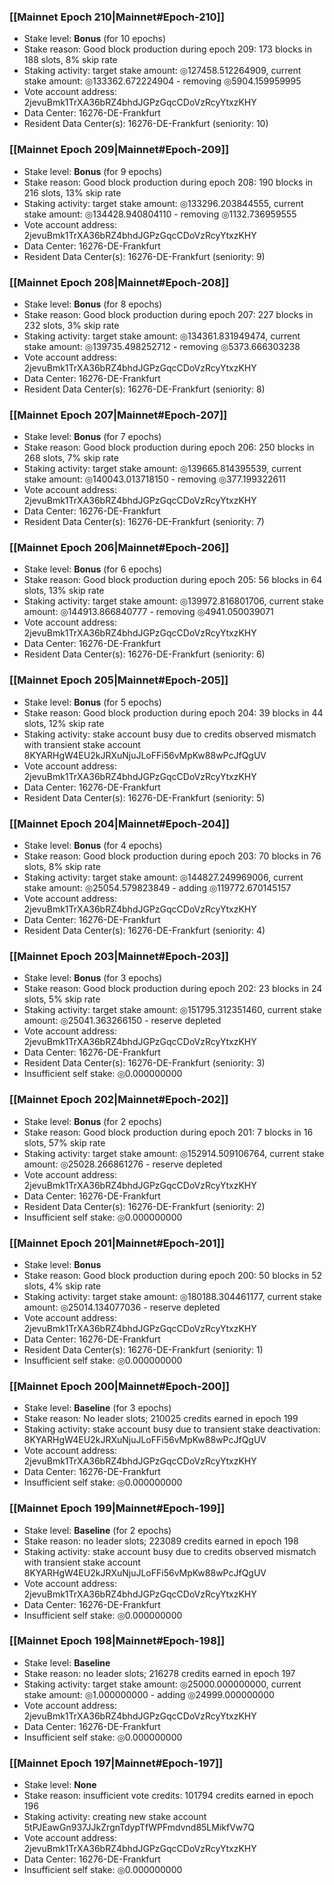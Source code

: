 ### [[Mainnet Epoch 210|Mainnet#Epoch-210]]
* Stake level: **Bonus** (for 10 epochs)
* Stake reason: Good block production during epoch 209: 173 blocks in 188 slots, 8% skip rate
* Staking activity: target stake amount: ◎127458.512264909, current stake amount: ◎133362.672224904 - removing ◎5904.159959995
* Vote account address: 2jevuBmk1TrXA36bRZ4bhdJGPzGqcCDoVzRcyYtxzKHY
* Data Center: 16276-DE-Frankfurt
* Resident Data Center(s): 16276-DE-Frankfurt (seniority: 10)
### [[Mainnet Epoch 209|Mainnet#Epoch-209]]
* Stake level: **Bonus** (for 9 epochs)
* Stake reason: Good block production during epoch 208: 190 blocks in 216 slots, 13% skip rate
* Staking activity: target stake amount: ◎133296.203844555, current stake amount: ◎134428.940804110 - removing ◎1132.736959555
* Vote account address: 2jevuBmk1TrXA36bRZ4bhdJGPzGqcCDoVzRcyYtxzKHY
* Data Center: 16276-DE-Frankfurt
* Resident Data Center(s): 16276-DE-Frankfurt (seniority: 9)
### [[Mainnet Epoch 208|Mainnet#Epoch-208]]
* Stake level: **Bonus** (for 8 epochs)
* Stake reason: Good block production during epoch 207: 227 blocks in 232 slots, 3% skip rate
* Staking activity: target stake amount: ◎134361.831949474, current stake amount: ◎139735.498252712 - removing ◎5373.666303238
* Vote account address: 2jevuBmk1TrXA36bRZ4bhdJGPzGqcCDoVzRcyYtxzKHY
* Data Center: 16276-DE-Frankfurt
* Resident Data Center(s): 16276-DE-Frankfurt (seniority: 8)
### [[Mainnet Epoch 207|Mainnet#Epoch-207]]
* Stake level: **Bonus** (for 7 epochs)
* Stake reason: Good block production during epoch 206: 250 blocks in 268 slots, 7% skip rate
* Staking activity: target stake amount: ◎139665.814395539, current stake amount: ◎140043.013718150 - removing ◎377.199322611
* Vote account address: 2jevuBmk1TrXA36bRZ4bhdJGPzGqcCDoVzRcyYtxzKHY
* Data Center: 16276-DE-Frankfurt
* Resident Data Center(s): 16276-DE-Frankfurt (seniority: 7)
### [[Mainnet Epoch 206|Mainnet#Epoch-206]]
* Stake level: **Bonus** (for 6 epochs)
* Stake reason: Good block production during epoch 205: 56 blocks in 64 slots, 13% skip rate
* Staking activity: target stake amount: ◎139972.816801706, current stake amount: ◎144913.866840777 - removing ◎4941.050039071
* Vote account address: 2jevuBmk1TrXA36bRZ4bhdJGPzGqcCDoVzRcyYtxzKHY
* Data Center: 16276-DE-Frankfurt
* Resident Data Center(s): 16276-DE-Frankfurt (seniority: 6)
### [[Mainnet Epoch 205|Mainnet#Epoch-205]]
* Stake level: **Bonus** (for 5 epochs)
* Stake reason: Good block production during epoch 204: 39 blocks in 44 slots, 12% skip rate
* Staking activity: stake account busy due to credits observed mismatch with transient stake account 8KYARHgW4EU2kJRXuNjuJLoFFi56vMpKw88wPcJfQgUV
* Vote account address: 2jevuBmk1TrXA36bRZ4bhdJGPzGqcCDoVzRcyYtxzKHY
* Data Center: 16276-DE-Frankfurt
* Resident Data Center(s): 16276-DE-Frankfurt (seniority: 5)
### [[Mainnet Epoch 204|Mainnet#Epoch-204]]
* Stake level: **Bonus** (for 4 epochs)
* Stake reason: Good block production during epoch 203: 70 blocks in 76 slots, 8% skip rate
* Staking activity: target stake amount: ◎144827.249969006, current stake amount: ◎25054.579823849 - adding ◎119772.670145157
* Vote account address: 2jevuBmk1TrXA36bRZ4bhdJGPzGqcCDoVzRcyYtxzKHY
* Data Center: 16276-DE-Frankfurt
* Resident Data Center(s): 16276-DE-Frankfurt (seniority: 4)
### [[Mainnet Epoch 203|Mainnet#Epoch-203]]
* Stake level: **Bonus** (for 3 epochs)
* Stake reason: Good block production during epoch 202: 23 blocks in 24 slots, 5% skip rate
* Staking activity: target stake amount: ◎151795.312351460, current stake amount: ◎25041.363266150 - reserve depleted
* Vote account address: 2jevuBmk1TrXA36bRZ4bhdJGPzGqcCDoVzRcyYtxzKHY
* Data Center: 16276-DE-Frankfurt
* Resident Data Center(s): 16276-DE-Frankfurt (seniority: 3)
* Insufficient self stake: ◎0.000000000
### [[Mainnet Epoch 202|Mainnet#Epoch-202]]
* Stake level: **Bonus** (for 2 epochs)
* Stake reason: Good block production during epoch 201: 7 blocks in 16 slots, 57% skip rate
* Staking activity: target stake amount: ◎152914.509106764, current stake amount: ◎25028.266861276 - reserve depleted
* Vote account address: 2jevuBmk1TrXA36bRZ4bhdJGPzGqcCDoVzRcyYtxzKHY
* Data Center: 16276-DE-Frankfurt
* Resident Data Center(s): 16276-DE-Frankfurt (seniority: 2)
* Insufficient self stake: ◎0.000000000
### [[Mainnet Epoch 201|Mainnet#Epoch-201]]
* Stake level: **Bonus**
* Stake reason: Good block production during epoch 200: 50 blocks in 52 slots, 4% skip rate
* Staking activity: target stake amount: ◎180188.304461177, current stake amount: ◎25014.134077036 - reserve depleted
* Vote account address: 2jevuBmk1TrXA36bRZ4bhdJGPzGqcCDoVzRcyYtxzKHY
* Data Center: 16276-DE-Frankfurt
* Resident Data Center(s): 16276-DE-Frankfurt (seniority: 1)
* Insufficient self stake: ◎0.000000000
### [[Mainnet Epoch 200|Mainnet#Epoch-200]]
* Stake level: **Baseline** (for 3 epochs)
* Stake reason: No leader slots; 210025 credits earned in epoch 199
* Staking activity: stake account busy due to transient stake deactivation: 8KYARHgW4EU2kJRXuNjuJLoFFi56vMpKw88wPcJfQgUV
* Vote account address: 2jevuBmk1TrXA36bRZ4bhdJGPzGqcCDoVzRcyYtxzKHY
* Data Center: 16276-DE-Frankfurt
* Insufficient self stake: ◎0.000000000
### [[Mainnet Epoch 199|Mainnet#Epoch-199]]
* Stake level: **Baseline** (for 2 epochs)
* Stake reason: no leader slots; 223089 credits earned in epoch 198
* Staking activity: stake account busy due to credits observed mismatch with transient stake account 8KYARHgW4EU2kJRXuNjuJLoFFi56vMpKw88wPcJfQgUV
* Vote account address: 2jevuBmk1TrXA36bRZ4bhdJGPzGqcCDoVzRcyYtxzKHY
* Data Center: 16276-DE-Frankfurt
* Insufficient self stake: ◎0.000000000
### [[Mainnet Epoch 198|Mainnet#Epoch-198]]
* Stake level: **Baseline**
* Stake reason: no leader slots; 216278 credits earned in epoch 197
* Staking activity: target stake amount: ◎25000.000000000, current stake amount: ◎1.000000000 - adding ◎24999.000000000
* Vote account address: 2jevuBmk1TrXA36bRZ4bhdJGPzGqcCDoVzRcyYtxzKHY
* Data Center: 16276-DE-Frankfurt
* Insufficient self stake: ◎0.000000000
### [[Mainnet Epoch 197|Mainnet#Epoch-197]]
* Stake level: **None**
* Stake reason: insufficient vote credits: 101794 credits earned in epoch 196
* Staking activity: creating new stake account 5tPJEawGn937JJkZrgnTdypTfWPFmdvnd85LMikfVw7Q
* Vote account address: 2jevuBmk1TrXA36bRZ4bhdJGPzGqcCDoVzRcyYtxzKHY
* Data Center: 16276-DE-Frankfurt
* Insufficient self stake: ◎0.000000000